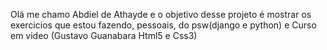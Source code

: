 Olá me chamo Abdiel de Athayde e o objetivo desse projeto é mostrar os exercicios que estou fazendo, pessoais, do psw(django e python) e Curso em video (Gustavo Guanabara Html5 e Css3)